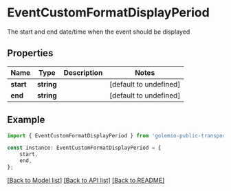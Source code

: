 # EventCustomFormatDisplayPeriod

The start and end date/time when the event should be displayed

## Properties

Name | Type | Description | Notes
------------ | ------------- | ------------- | -------------
**start** | **string** |  | [default to undefined]
**end** | **string** |  | [default to undefined]

## Example

```typescript
import { EventCustomFormatDisplayPeriod } from 'golemio-public-transport-api';

const instance: EventCustomFormatDisplayPeriod = {
    start,
    end,
};
```

[[Back to Model list]](../README.md#documentation-for-models) [[Back to API list]](../README.md#documentation-for-api-endpoints) [[Back to README]](../README.md)
